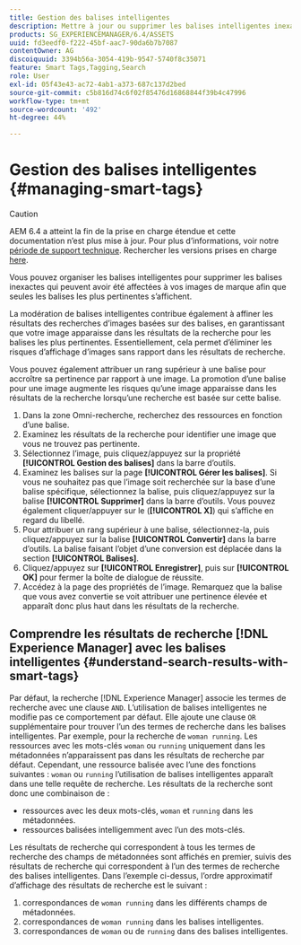 ```yaml
---
title: Gestion des balises intelligentes
description: Mettre à jour ou supprimer les balises intelligentes inexactes pour améliorer la pertinence des balises
products: SG_EXPERIENCEMANAGER/6.4/ASSETS
uuid: fd3eedf0-f222-45bf-aac7-90da6b7b7087
contentOwner: AG
discoiquuid: 3394b56a-3054-419b-9547-5740f8c35071
feature: Smart Tags,Tagging,Search
role: User
exl-id: 05f43e43-ac72-4ab1-a373-687c137d2bed
source-git-commit: c5b816d74c6f02f85476d16868844f39b4c47996
workflow-type: tm+mt
source-wordcount: '492'
ht-degree: 44%

---
```


# Gestion des balises intelligentes {#managing-smart-tags}

>[!CAUTION]
>
>AEM 6.4 a atteint la fin de la prise en charge étendue et cette documentation n’est plus mise à jour. Pour plus d’informations, voir notre [période de support technique](https://helpx.adobe.com/fr/support/programs/eol-matrix.html). Rechercher les versions prises en charge [here](https://experienceleague.adobe.com/docs/?lang=fr).

Vous pouvez organiser les balises intelligentes pour supprimer les balises inexactes qui peuvent avoir été affectées à vos images de marque afin que seules les balises les plus pertinentes s’affichent.

La modération de balises intelligentes contribue également à affiner les résultats des recherches d’images basées sur des balises, en garantissant que votre image apparaisse dans les résultats de la recherche pour les balises les plus pertinentes. Essentiellement, cela permet d’éliminer les risques d’affichage d’images sans rapport dans les résultats de recherche.

Vous pouvez également attribuer un rang supérieur à une balise pour accroître sa pertinence par rapport à une image. La promotion d’une balise pour une image augmente les risques qu’une image apparaisse dans les résultats de la recherche lorsqu’une recherche est basée sur cette balise.

1. Dans la zone Omni-recherche, recherchez des ressources en fonction d’une balise.
1. Examinez les résultats de la recherche pour identifier une image que vous ne trouvez pas pertinente.
1. Sélectionnez l’image, puis cliquez/appuyez sur la propriété **[!UICONTROL Gestion des balises]** dans la barre d’outils.
1. Examinez les balises sur la page **[!UICONTROL Gérer les balises]**. Si vous ne souhaitez pas que l’image soit recherchée sur la base d’une balise spécifique, sélectionnez la balise, puis cliquez/appuyez sur la balise **[!UICONTROL Supprimer]** dans la barre d’outils. Vous pouvez également cliquer/appuyer sur le (**[!UICONTROL X]**) qui s’affiche en regard du libellé.
1. Pour attribuer un rang supérieur à une balise, sélectionnez-la, puis cliquez/appuyez sur la balise **[!UICONTROL Convertir]** dans la barre d’outils. La balise faisant l’objet d’une conversion est déplacée dans la section **[!UICONTROL Balises]**.
1. Cliquez/appuyez sur **[!UICONTROL Enregistrer]**, puis sur **[!UICONTROL OK]** pour fermer la boîte de dialogue de réussite.
1. Accédez à la page des propriétés de l’image. Remarquez que la balise que vous avez convertie se voit attribuer une pertinence élevée et apparaît donc plus haut dans les résultats de la recherche.

## Comprendre les résultats de recherche [!DNL Experience Manager] avec les balises intelligentes {#understand-search-results-with-smart-tags}

Par défaut, la recherche [!DNL Experience Manager] associe les termes de recherche avec une clause `AND`. L’utilisation de balises intelligentes ne modifie pas ce comportement par défaut. Elle ajoute une clause `OR` supplémentaire pour trouver l’un des termes de recherche dans les balises intelligentes. Par exemple, pour la recherche de `woman running`. Les ressources avec les mots-clés `woman` ou `running` uniquement dans les métadonnées n’apparaissent pas dans les résultats de recherche par défaut. Cependant, une ressource balisée avec l’une des fonctions suivantes : `woman` ou `running` l’utilisation de balises intelligentes apparaît dans une telle requête de recherche. Les résultats de la recherche sont donc une combinaison de :

* ressources avec les deux mots-clés, `woman` et `running` dans les métadonnées.
* ressources balisées intelligemment avec l’un des mots-clés.

Les résultats de recherche qui correspondent à tous les termes de recherche des champs de métadonnées sont affichés en premier, suivis des résultats de recherche qui correspondent à l’un des termes de recherche des balises intelligentes. Dans l’exemple ci-dessus, l’ordre approximatif d’affichage des résultats de recherche est le suivant :

1. correspondances de `woman running` dans les différents champs de métadonnées.
1. correspondances de `woman running` dans les balises intelligentes.
1. correspondances de `woman` ou de `running` dans des balises intelligentes.
